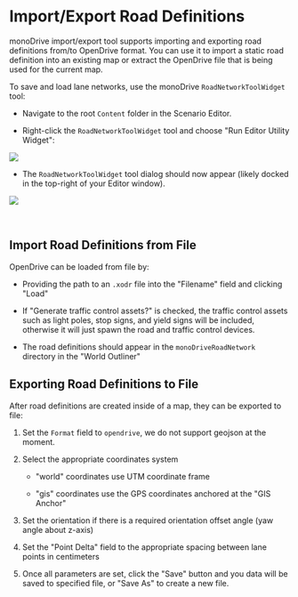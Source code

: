 # Import/Export Road Definitions

monoDrive import/export tool supports importing and exporting road definitions from/to OpenDrive format. You can use it to import a static road definition into an existing map or extract the OpenDrive file that is being used for the current map.

To save and load lane networks, use the monoDrive `RoadNetworkToolWidget` tool:

* Navigate to the root `Content` folder in the Scenario Editor. 

* Right-click the `RoadNetworkToolWidget` tool and choose "Run Editor Utility Widget":

<div class="img_container">
  <img class='wide_img' src="../imgs/lane_export_tool2.png"/>
</div>

* The `RoadNetworkToolWidget` tool dialog should now appear (likely docked in the top-right 
of your Editor window).

<div class="img_container">
  <img class='wide_img' src="../imgs/road_import.png"/>
</div>

<p>&nbsp;</p>

## Import Road Definitions from File

OpenDrive can be loaded from file by: 

* Providing the path to an `.xodr` file into the "Filename" field and clicking "Load"

* If "Generate traffic control assets?" is checked, the traffic control assets such as light poles, stop signs, and yield signs will be included, otherwise it will just spawn the road and traffic control devices. 

* The road definitions should appear in the `monoDriveRoadNetwork` directory in the "World Outliner"


## Exporting Road Definitions to File

After road definitions are created inside of a map, they can be exported to file:

1. Set the `Format` field to `opendrive`, we do not support geojson at the moment.

1. Select the appropriate coordinates system 

    - "world" coordinates use UTM coordinate frame

    - "gis" coordinates use the GPS coordinates anchored at the "GIS Anchor"

1. Set the orientation if there is a required orientation offset angle (yaw angle about z-axis)

1. Set the "Point Delta" field to the appropriate spacing between lane points in centimeters

1. Once all parameters are set, click the "Save" button and you data will be saved to specified file, or "Save As" to create a new file. 

<p>&nbsp;</p>